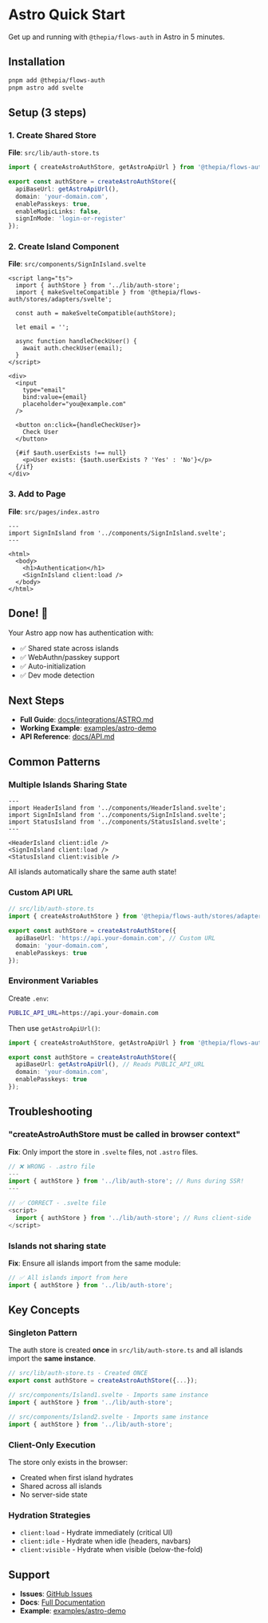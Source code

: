 # Astro Quick Start

Get up and running with `@thepia/flows-auth` in Astro in 5 minutes.

## Installation

```bash
pnpm add @thepia/flows-auth
pnpm astro add svelte
```

## Setup (3 steps)

### 1. Create Shared Store

**File**: `src/lib/auth-store.ts`

```typescript
import { createAstroAuthStore, getAstroApiUrl } from '@thepia/flows-auth/stores/adapters/astro';

export const authStore = createAstroAuthStore({
  apiBaseUrl: getAstroApiUrl(),
  domain: 'your-domain.com',
  enablePasskeys: true,
  enableMagicLinks: false,
  signInMode: 'login-or-register'
});
```

### 2. Create Island Component

**File**: `src/components/SignInIsland.svelte`

```svelte
<script lang="ts">
  import { authStore } from '../lib/auth-store';
  import { makeSvelteCompatible } from '@thepia/flows-auth/stores/adapters/svelte';
  
  const auth = makeSvelteCompatible(authStore);
  
  let email = '';
  
  async function handleCheckUser() {
    await auth.checkUser(email);
  }
</script>

<div>
  <input
    type="email"
    bind:value={email}
    placeholder="you@example.com"
  />
  
  <button on:click={handleCheckUser}>
    Check User
  </button>
  
  {#if $auth.userExists !== null}
    <p>User exists: {$auth.userExists ? 'Yes' : 'No'}</p>
  {/if}
</div>
```

### 3. Add to Page

**File**: `src/pages/index.astro`

```astro
---
import SignInIsland from '../components/SignInIsland.svelte';
---

<html>
  <body>
    <h1>Authentication</h1>
    <SignInIsland client:load />
  </body>
</html>
```

## Done! 🎉

Your Astro app now has authentication with:
- ✅ Shared state across islands
- ✅ WebAuthn/passkey support
- ✅ Auto-initialization
- ✅ Dev mode detection

## Next Steps

- **Full Guide**: [docs/integrations/ASTRO.md](./ASTRO.md)
- **Working Example**: [examples/astro-demo](../../examples/astro-demo)
- **API Reference**: [docs/API.md](../API.md)

## Common Patterns

### Multiple Islands Sharing State

```astro
---
import HeaderIsland from '../components/HeaderIsland.svelte';
import SignInIsland from '../components/SignInIsland.svelte';
import StatusIsland from '../components/StatusIsland.svelte';
---

<HeaderIsland client:idle />
<SignInIsland client:load />
<StatusIsland client:visible />
```

All islands automatically share the same auth state!

### Custom API URL

```typescript
// src/lib/auth-store.ts
import { createAstroAuthStore } from '@thepia/flows-auth/stores/adapters/astro';

export const authStore = createAstroAuthStore({
  apiBaseUrl: 'https://api.your-domain.com', // Custom URL
  domain: 'your-domain.com',
  enablePasskeys: true
});
```

### Environment Variables

Create `.env`:

```bash
PUBLIC_API_URL=https://api.your-domain.com
```

Then use `getAstroApiUrl()`:

```typescript
import { createAstroAuthStore, getAstroApiUrl } from '@thepia/flows-auth/stores/adapters/astro';

export const authStore = createAstroAuthStore({
  apiBaseUrl: getAstroApiUrl(), // Reads PUBLIC_API_URL
  domain: 'your-domain.com',
  enablePasskeys: true
});
```

## Troubleshooting

### "createAstroAuthStore must be called in browser context"

**Fix**: Only import the store in `.svelte` files, not `.astro` files.

```typescript
// ❌ WRONG - .astro file
---
import { authStore } from '../lib/auth-store'; // Runs during SSR!
---

// ✅ CORRECT - .svelte file
<script>
  import { authStore } from '../lib/auth-store'; // Runs client-side
</script>
```

### Islands not sharing state

**Fix**: Ensure all islands import from the same module:

```typescript
// ✅ All islands import from here
import { authStore } from '../lib/auth-store';
```

## Key Concepts

### Singleton Pattern

The auth store is created **once** in `src/lib/auth-store.ts` and all islands import the **same instance**.

```typescript
// src/lib/auth-store.ts - Created ONCE
export const authStore = createAstroAuthStore({...});

// src/components/Island1.svelte - Imports same instance
import { authStore } from '../lib/auth-store';

// src/components/Island2.svelte - Imports same instance
import { authStore } from '../lib/auth-store';
```

### Client-Only Execution

The store only exists in the browser:
- Created when first island hydrates
- Shared across all islands
- No server-side state

### Hydration Strategies

- `client:load` - Hydrate immediately (critical UI)
- `client:idle` - Hydrate when idle (headers, navbars)
- `client:visible` - Hydrate when visible (below-the-fold)

## Support

- **Issues**: [GitHub Issues](https://github.com/thepia/flows-auth/issues)
- **Docs**: [Full Documentation](./ASTRO.md)
- **Example**: [examples/astro-demo](../../examples/astro-demo)

